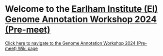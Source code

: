 # Welcome to the [Earlham Institute (EI) Genome Annotation Workshop 2024 (Pre-meet)](https://www.earlham.ac.uk/events/genome-annotation-workshop-2024)

[Click here to navigate to the Genome Annotation Workshop 2024 (Pre-meet) Wiki page](../../wiki)
